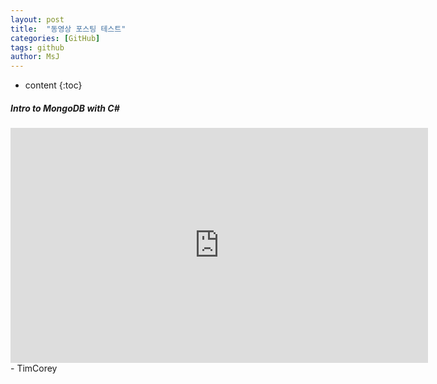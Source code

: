 ```yaml
---
layout: post
title:  "동영상 포스팅 테스트"
categories: [GitHub]
tags: github
author: MsJ
---
```


* content
{:toc}

##### Intro to MongoDB with C#
<iframe width="668px" height="376px" src="https://www.youtube.com/embed/69WBy4MHYUw?start=0" frameborder="0" allowfullscreen></iframe>
- TimCorey
